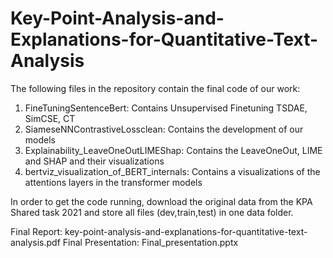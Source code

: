 # Key-Point-Analysis-and-Explanations-for-Quantitative-Text-Analysis

The following files in the repository contain the final code of our work:

1. FineTuningSentenceBert: Contains Unsupervised Finetuning TSDAE, SimCSE, CT
2. SiameseNNContrastiveLossclean: Contains the development of our models
3. Explainability_LeaveOneOutLIMEShap: Contains the LeaveOneOut, LIME and SHAP and their visualizations
4. bertviz_visualization_of_BERT_internals: Contains a visualizations of the attentions layers in the transformer models

In order to get the code running, download the original data from the KPA Shared task 2021 and store all files (dev,train,test) in one data folder.

Final Report:  key-point-analysis-and-explanations-for-quantitative-text-analysis.pdf
Final Presentation: Final_presentation.pptx


